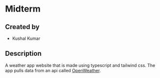 # Midterm

## Created by
- Kushal Kumar

## Description
A weather app website that is made using typescript and tailwind css. The app pulls data from an api called [OpenWeather](https://openweathermap.org/api).

